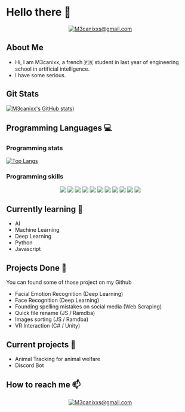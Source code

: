 # Hello there 👋

<!-- Docs for Readme APi display -->
<!-- 
https://github.com/anuraghazra/github-readme-stats
https://dev.to/envoy_/150-badges-for-github-pnk
-->


<p align="center">
    <a href="mailto:M3canixxs@gmail.com"><img src="https://img.shields.io/badge/Gmail-D14836?style=for-the-badge&logo=gmail&logoColor=white" alt="M3canixxs@gmail.com""></a>   
</p>

## About Me 

- Hi, I am M3canixx, a french 🇫🇷 student in last year of engineering school in artificial intelligence.  
- I have some serious.

## Git Stats

[![M3canixx's GitHub stats](https://github-readme-stats.vercel.app/api?username=M3canixx&show_icons=true&count_private=true&theme=tokyonight))](https://github.com/M3canixx)
<!--<img align="center" src="https://github-readme-stats.vercel.app/api?username=Im-Rises&show_icons=true&count_private=true&theme=tokyonight">-->

## Programming Languages 💻

### Programming stats

[![Top Langs](https://github-readme-stats.vercel.app/api/top-langs/?username=M3canixx&langs_count=10&hide=C,Objective-C,html&layout=compact&theme=tokyonight)](https://github.com/M3canixx?tab=repositories)

### Programming skills

<p align="center">
<img src="https://img.shields.io/badge/C-00599C?style=for-the-badge&logo=c&logoColor=white">
<img src="https://img.shields.io/badge/C%2B%2B-00599C?style=for-the-badge&logo=c%2B%2B&logoColor=white">
<img src="https://img.shields.io/badge/C%23-239120?style=for-the-badge&logo=c-sharp&logoColor=white">
<img src="https://img.shields.io/badge/Python-3776AB?style=for-the-badge&logo=python&logoColor=white">
<img src="https://img.shields.io/badge/Java-ED8B00?style=for-the-badge&logo=java&logoColor=white">
<img src="https://img.shields.io/badge/HTML5-E34F26?style=for-the-badge&logo=html5&logoColor=white">
<img src="https://img.shields.io/badge/CSS3-1572B6?style=for-the-badge&logo=css3&logoColor=white">
<img src="https://img.shields.io/badge/PHP-777BB4?style=for-the-badge&logo=php&logoColor=white">
<img src="https://img.shields.io/badge/JavaScript-323330?style=for-the-badge&logo=javascript&logoColor=F7DF1E">
<img src="https://img.shields.io/badge/Node.js-43853D?style=for-the-badge&logo=node.js&logoColor=white">
<img src="https://img.shields.io/badge/Unity-100000?style=for-the-badge&logo=unity&logoColor=white">
</p>

## Currently learning 🌱

- AI
- Machine Learning
- Deep Learning
- Python
- Javascript

## Projects Done 🔭

You can found some of those project on my Github
      
- Facial Emotion Recognition (Deep Learning)
- Face Recognition (Deep Learning)
- Founding spelling mistakes on social media (Web Scraping)
- Quick file rename (JS / Ramdba)
- Images sorting (JS / Ramdba)
- VR Interaction (C# / Unity)

## Current projects 🔭

- Animal Tracking for animal welfare
- Discord Bot

## How to reach me 📫

<p align="center">
    <a href="mailto:M3canixxs@gmail.com"><img src="https://img.shields.io/badge/Gmail-D14836?style=for-the-badge&logo=gmail&logoColor=white" alt="M3canixxs@gmail.com""></a>   
</p>
